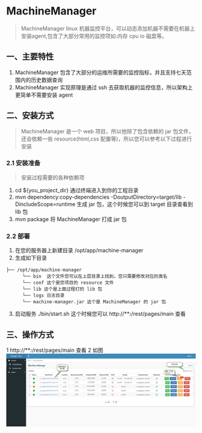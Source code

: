 # MachineManager
> MachineManager linux 机器监控平台，可以动态添加机器不需要在机器上安装agent,包含了大部分常用的监控项如:内存 cpu io 磁盘等。

## 一、主要特性
1. MachineManager 包含了大部分的运维所需要的监控指标，并且支持七天范围内的历史数据查询
2. MachineManager 实现原理是通过 ssh 去获取机器的监控信息，所以架构上更简单不需要安装 agent

## 二、安装方式
> MachineManager 是一个 web 项目，所以他除了包含依赖的 jar 包文件，还会依赖一些 resource(html,css 配置等)，所以您可以参考以下过程进行安装

### 2.1 安装准备
> 安装过程需要的各种依赖项

1. cd ${you_project_dir} 通过终端进入到你的工程目录
2. mvn dependency:copy-dependencies -DoutputDirectory=target/lib -DincludeScope=runtime  生成 jar 包，这个时候您可以到 target 目录查看到 lib 包
3. mvn package  将 MachineManager 打成 jar 包

### 2.2 部署
1. 在您的服务器上新建目录 /opt/app/machine-manager
2. 生成如下目录
```
├── /opt/app/machine-manager
      └── bin  这个文件您可以在上层目录上找到，您只需要修改对应的类名
      └── conf 这个是您项目的 resource 文件
      └── lib 这个是上面过程打的 lib 包
      └── logs 日志目录
      └── machine-manager.jar 这个是 MachineManager 的 jar 包
```
3. 启动服务 ./bin/start.sh 这个时候您可以 http://*****:***/rest/pages/main 查看

## 三、操作方式

1 http://*****:***/rest/pages/main 查看
2 如图
<img src="./docs/images/info.png" />



